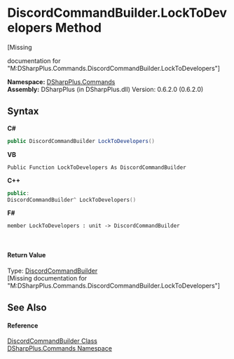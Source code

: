 # DiscordCommandBuilder.LockToDevelopers Method 
 

\[Missing <summary> documentation for "M:DSharpPlus.Commands.DiscordCommandBuilder.LockToDevelopers"\]

**Namespace:**&nbsp;<a href="fc38a4a5-4979-fd82-c5c3-f5d7b478e6e0">DSharpPlus.Commands</a><br />**Assembly:**&nbsp;DSharpPlus (in DSharpPlus.dll) Version: 0.6.2.0 (0.6.2.0)

## Syntax

**C#**<br />
``` C#
public DiscordCommandBuilder LockToDevelopers()
```

**VB**<br />
``` VB
Public Function LockToDevelopers As DiscordCommandBuilder
```

**C++**<br />
``` C++
public:
DiscordCommandBuilder^ LockToDevelopers()
```

**F#**<br />
``` F#
member LockToDevelopers : unit -> DiscordCommandBuilder 

```

<br />

#### Return Value
Type: <a href="5c4d2a03-4a9f-66c5-8338-a406be9f799e">DiscordCommandBuilder</a><br />\[Missing <returns> documentation for "M:DSharpPlus.Commands.DiscordCommandBuilder.LockToDevelopers"\]

## See Also


#### Reference
<a href="5c4d2a03-4a9f-66c5-8338-a406be9f799e">DiscordCommandBuilder Class</a><br /><a href="fc38a4a5-4979-fd82-c5c3-f5d7b478e6e0">DSharpPlus.Commands Namespace</a><br />